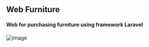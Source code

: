 ## Web Furniture
#### Web for purchasing furniture using framework Laravel

![image](https://github.com/Hanna58/Furniture-Web/assets/117325289/8bef51de-43fb-427d-9172-c8342679e26a)
